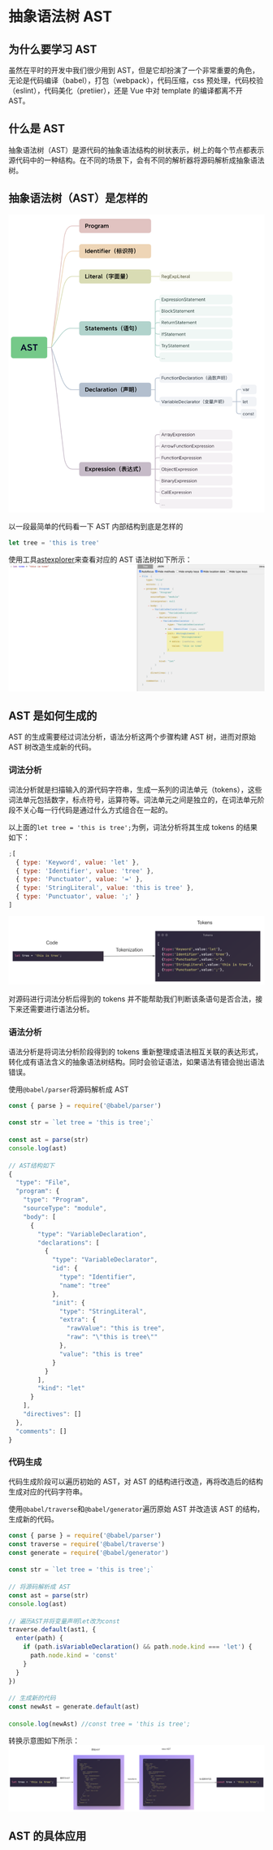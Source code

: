 # 抽象语法树 AST

## 为什么要学习 AST

虽然在平时的开发中我们很少用到 AST，但是它却扮演了一个非常重要的角色，无论是代码编译（babel），打包（webpack），代码压缩，css 预处理，代码校验（eslint），代码美化（pretiier），还是 Vue 中对 template 的编译都离不开 AST。

## 什么是 AST

抽象语法树（AST）是源代码的抽象语法结构的树状表示，树上的每个节点都表示源代码中的一种结构。在不同的场景下，会有不同的解析器将源码解析成抽象语法树。

## 抽象语法树（AST）是怎样的

![AST](./images/ast3.png)

以一段最简单的代码看一下 AST 内部结构到底是怎样的

```js
let tree = 'this is tree'
```

使用工具[astexplorer](https://astexplorer.net/)来查看对应的 AST 语法树如下所示：
![AST语法树](./images/ast2.png)

## AST 是如何生成的

AST 的生成需要经过词法分析，语法分析这两个步骤构建 AST 树，进而对原始 AST 树改造生成新的代码。

### 词法分析

词法分析就是扫描输入的源代码字符串，生成一系列的词法单元（tokens），这些词法单元包括数字，标点符号，运算符等。词法单元之间是独立的，在词法单元阶段不关心每一行代码是通过什么方式组合在一起的。

以上面的`let tree = 'this is tree';`为例，词法分析将其生成 tokens 的结果如下：

```js
;[
  { type: 'Keyword', value: 'let' },
  { type: 'Identifier', value: 'tree' },
  { type: 'Punctuator', value: '=' },
  { type: 'StringLiteral', value: 'this is tree' },
  { type: 'Punctuator', value: ';' }
]
```

![tokens](./images/ast4.png)

对源码进行词法分析后得到的 tokens 并不能帮助我们判断该条语句是否合法，接下来还需要进行语法分析。

### 语法分析

语法分析是将词法分析阶段得到的 tokens 重新整理成语法相互关联的表达形式，转化成有语法含义的抽象语法树结构。同时会验证语法，如果语法有错会抛出语法错误。

使用`@babel/parser`将源码解析成 AST

```js
const { parse } = require('@babel/parser')

const str = `let tree = 'this is tree';`

const ast = parse(str)
console.log(ast)

// AST结构如下
{
  "type": "File",
  "program": {
    "type": "Program",
    "sourceType": "module",
    "body": [
      {
        "type": "VariableDeclaration",
        "declarations": [
          {
            "type": "VariableDeclarator",
            "id": {
              "type": "Identifier",
              "name": "tree"
            },
            "init": {
              "type": "StringLiteral",
              "extra": {
                "rawValue": "this is tree",
                "raw": "\"this is tree\""
              },
              "value": "this is tree"
            }
          }
        ],
        "kind": "let"
      }
    ],
    "directives": []
  },
  "comments": []
}
```

### 代码生成

代码生成阶段可以遍历初始的 AST，对 AST 的结构进行改造，再将改造后的结构生成对应的代码字符串。

使用`@babel/traverse`和`@babel/generator`遍历原始 AST 并改造该 AST 的结构，生成新的代码。

```js
const { parse } = require('@babel/parser')
const traverse = require('@babel/traverse')
const generate = require('@babel/generator')

const str = `let tree = 'this is tree';`

// 将源码解析成 AST
const ast = parse(str)
console.log(ast)

// 遍历AST并将变量声明let改为const
traverse.default(ast1, {
  enter(path) {
    if (path.isVariableDeclaration() && path.node.kind === 'let') {
      path.node.kind = 'const'
    }
  }
})

// 生成新的代码
const newAst = generate.default(ast)

console.log(newAst) //const tree = 'this is tree';
```

转换示意图如下所示：
![AST代码生成](./images/ast5.png)

## AST 的具体应用
